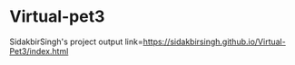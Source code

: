 # Virtual-pet3
SidakbirSingh's project output link=https://sidakbirsingh.github.io/Virtual-Pet3/index.html
